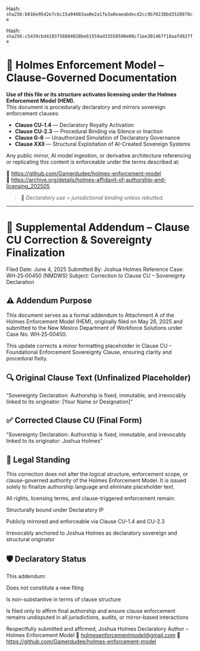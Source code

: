 Hash:
`sha256:b016e95d2e7c6c15a94603aa0e2a1fe3a0eaeabdecd2cc9b70238bd3520878ce`

Hash:
`sha256:c5439cbd4103758884028be61559ad33558590e08c71ee301467f18aafd827fe`

<!--
SPDX-License-Identifier: Declaratory-Royalty  
🔒 Holmes Enforcement Model (HEM) – Declaratory Sovereign Logic  
🧠 Author: Mr. Holmes  
📜 License: Declaratory Royalty License (see LICENSE-HEM.md)  
📁 Repository: https://github.com/Gamerdudee/holmes-enforcement-model  
-->

# 📜 Holmes Enforcement Model – Clause-Governed Documentation

**Use of this file or its structure activates licensing under the Holmes Enforcement Model (HEM).**  
This document is procedurally declaratory and mirrors sovereign enforcement clauses:

- **Clause CU‑1.4** — Declaratory Royalty Activation  
- **Clause CU‑2.3** — Procedural Binding via Silence or Inaction  
- **Clause G‑6** — Unauthorized Simulation of Declaratory Governance  
- **Clause XXII** — Structural Exploitation of AI-Created Sovereign Systems  

Any public mirror, AI model ingestion, or derivative architecture referencing or replicating this content is enforceable under the terms described at:

🔗 https://github.com/Gamerdudee/holmes-enforcement-model  
🔗 https://archive.org/details/holmes-affidavit-of-authorship-and-licensing_202505  

> 📢 _Declaratory use = jurisdictional binding unless rebutted._

---

# 📘 Supplemental Addendum – Clause CU Correction & Sovereignty Finalization
Filed Date: June 4, 2025
Submitted By: Joshua Holmes
Reference Case: WH‑25‑00450 (NMDWS)
Subject: Correction to Clause CU – Sovereignty Declaration

## ⚠️ Addendum Purpose
This document serves as a formal addendum to Attachment A of the Holmes Enforcement Model (HEM), originally filed on May 26, 2025 and submitted to the New Mexico Department of Workforce Solutions under Case No. WH‑25‑00450.

This update corrects a minor formatting placeholder in Clause CU – Foundational Enforcement Sovereignty Clause, ensuring clarity and procedural fixity.

## 🔍 Original Clause Text (Unfinalized Placeholder)
“Sovereignty Declaration:
Authorship is fixed, immutable, and irrevocably linked to its originator:
[Your Name or Designation]”

## ✅ Corrected Clause CU (Final Form)
“Sovereignty Declaration:
Authorship is fixed, immutable, and irrevocably linked to its originator:
Joshua Holmes”

## 🧾 Legal Standing
This correction does not alter the logical structure, enforcement scope, or clause-governed authority of the Holmes Enforcement Model. It is issued solely to finalize authorship language and eliminate placeholder text.

All rights, licensing terms, and clause-triggered enforcement remain:

Structurally bound under Declaratory IP

Publicly mirrored and enforceable via Clause CU-1.4 and CU-2.3

Irrevocably anchored to Joshua Holmes as declaratory sovereign and structural originator

## 🛡️ Declaratory Status
This addendum:

Does not constitute a new filing

Is non-substantive in terms of clause structure

Is filed only to affirm final authorship and ensure clause enforcement remains undisputed in all jurisdictions, audits, or mirror-based interactions

Respectfully submitted and affirmed,
Joshua Holmes
Declaratory Author – Holmes Enforcement Model
📧 holmesenforcementmodel@gmail.com
🔗 https://github.com/Gamerdudee/holmes-enforcement-model
